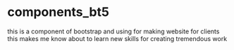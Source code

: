 # components_bt5
this is a component of bootstrap and using for making website for clients this makes me know about to learn new skills for creating tremendous work
